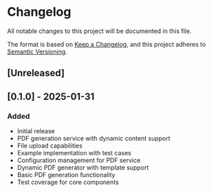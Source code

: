 # Changelog
All notable changes to this project will be documented in this file.

The format is based on [Keep a Changelog](https://keepachangelog.com/en/1.0.0/),
and this project adheres to [Semantic Versioning](https://semver.org/spec/v2.0.0.html).

## [Unreleased]

## [0.1.0] - 2025-01-31
### Added
- Initial release
- PDF generation service with dynamic content support
- File upload capabilities
- Example implementation with test cases
- Configuration management for PDF service
- Dynamic PDF generator with template support
- Basic PDF generation functionality
- Test coverage for core components 